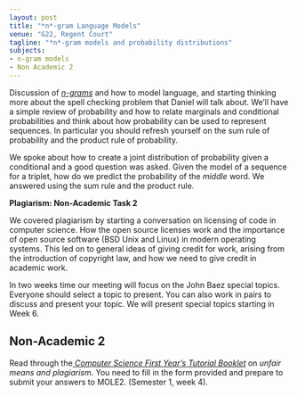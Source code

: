 ```yaml
---
layout: post
title: "*n*-gram Language Models"
venue: "G22, Regent Court"
tagline: "*n*-gram models and probability distributions"
subjects:
- n-gram models
- Non Academic 2
---
```


Discussion of [*n-grams*](http://en.wikipedia.org/wiki/N-gram) and how
to model language, and starting thinking more about the spell checking
problem that Daniel will talk about. We’ll have a simple review of
probability and how to relate marginals and conditional probabilities
and think about how probability can be used to represent sequences. In
particular you should refresh yourself on the sum rule of probability
and the product rule of probability.

We spoke about how to create a joint distribution of probability given a
conditional and a good question was asked. Given the model of a sequence
for a triplet, how do we predict the probability of the *middle* word.
We answered using the sum rule and the product rule.

**Plagiarism: Non-Academic Task 2**

We covered plagiarism by starting a conversation on licensing of code in
computer science. How the open source licenses work and the importance
of open source software (BSD Unix and Linux) in modern operating
systems. This led on to general ideas of giving credit for work, arising
from the introduction of copyright law, and how we need to give credit
in academic work.

In two weeks time our meeting will focus on the John Baez special
topics. Everyone should select a topic to present. You can also work in
pairs to discuss and present your topic. We will present special topics
starting in Week 6.


Non-Academic 2
--------------

Read through the[ *Computer Science First Year’s Tutorial
Booklet*](http://www.dcs.shef.ac.uk/intranet/teaching/public/tutorials/level1/firstyeartutorials.pdf)
on *unfair means and plagiarism*. You need to fill in the form provided
and prepare to submit your answers to MOLE2. (Semester 1, week 4).


